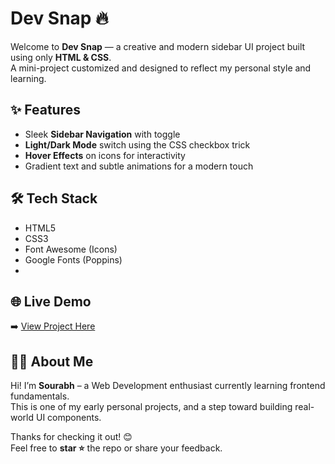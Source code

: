 # Dev Snap 🔥

Welcome to **Dev Snap** — a creative and modern sidebar UI project built using only **HTML & CSS**.  
A mini-project customized and designed to reflect my personal style and learning.


## ✨ Features
- Sleek **Sidebar Navigation** with toggle
- **Light/Dark Mode** switch using the CSS checkbox trick
- **Hover Effects** on icons for interactivity
- Gradient text and subtle animations for a modern touch


## 🛠️ Tech Stack
- HTML5
- CSS3
- Font Awesome (Icons)
- Google Fonts (Poppins)
- 
## 🌐 Live Demo
➡️ [View Project Here](https://sourabh001s.github.io/Dev-Snap/
)

## 👨‍💻 About Me
Hi! I’m **Sourabh** – a Web Development enthusiast currently learning frontend fundamentals.  
This is one of my early personal projects, and a step toward building real-world UI components.


Thanks for checking it out! 😊  
Feel free to **star ⭐** the repo or share your feedback.

